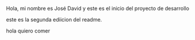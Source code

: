Hola, mi nombre es José David y este es el inicio del proyecto de desarrollo

este es la segunda ediicion del readme.

hola quiero comer
